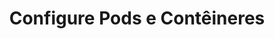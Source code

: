 ---
title: "Configure Pods e Contêineres"
description: Execute tarefas de configuração comuns para pods e contêineres.
weight: 20
---
